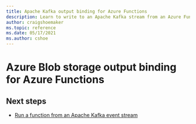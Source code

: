 ```yaml
---
title: Apache Kafka output binding for Azure Functions
description: Learn to write to an Apache Kafka stream from an Azure Functions app.
author: craigshoemaker
ms.topic: reference
ms.date: 05/17/2021
ms.author: cshoe
---
```


# Azure Blob storage output binding for Azure Functions

## Next steps

- [Run a function from an Apache Kafka event stream](./functions-bindings-kafka-trigger.md)